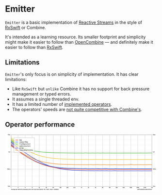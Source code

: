 # Emitter

`Emitter` is a basic implementation of [Reactive Streams](http://www.reactive-streams.org/) in the style of [RxSwift](https://github.com/ReactiveX/RxSwift) or Combine.

It's intended as a learning resource. Its smaller footprint and simplicity might make it easier to follow than [OpenCombine](https://github.com/OpenCombine/OpenCombine) — and definitely make it easier to follow than [RxSwift](https://github.com/ReactiveX/RxSwift).

## Limitations

`Emitter`'s only focus is on simplicity of implementation. It has clear limitations:
* Like `RxSwift` but `unlike` Combine it has no support for back pressure management or typed errors.
* It assumes a single threaded env.
* It has a limited number of [implemented operators](https://github.com/GoodHatsLLC/Emitter/tree/main/Sources/Emitter/Operators).
* The operators' speeds are [not quite competitive with Combine's](https://github.com/GoodHatsLLC/Emitter/blob/main/Tests/EmitterTests/Benchmarks/Benchmarks.swift).

## Operator performance

![Emitter operator performance](https://github.com/GoodHatsLLC/Emitter/blob/main/Benchmarks/chart.png?raw=true)

